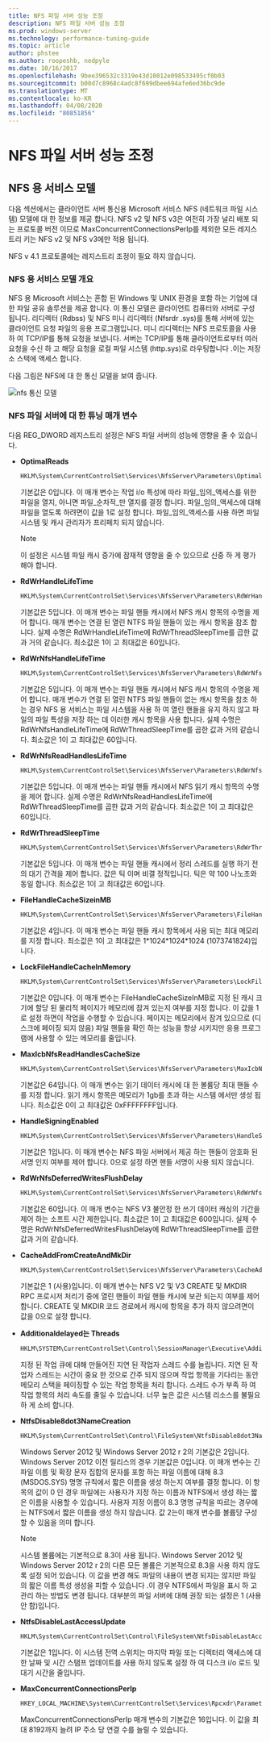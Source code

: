 ```yaml
---
title: NFS 파일 서버 성능 조정
description: NFS 파일 서버 성능 조정
ms.prod: windows-server
ms.technology: performance-tuning-guide
ms.topic: article
author: phstee
ms.author: roopeshb, nedpyle
ms.date: 10/16/2017
ms.openlocfilehash: 9bee396532c3319e43d10012e098533495cf0b03
ms.sourcegitcommit: b00d7c8968c4adc8f699dbee694afe6ed36bc9de
ms.translationtype: MT
ms.contentlocale: ko-KR
ms.lasthandoff: 04/08/2020
ms.locfileid: "80851856"
---
```

# <a name="performance-tuning-nfs-file-servers"></a>NFS 파일 서버 성능 조정

## <a name="services-for-nfs-model"></a><a href="" id="servicesnfs"></a>NFS 용 서비스 모델


다음 섹션에서는 클라이언트 서버 통신용 Microsoft 서비스 NFS (네트워크 파일 시스템) 모델에 대 한 정보를 제공 합니다. NFS v2 및 NFS v3은 여전히 가장 널리 배포 되는 프로토콜 버전 이므로 MaxConcurrentConnectionsPerIp를 제외한 모든 레지스트리 키는 NFS v2 및 NFS v3에만 적용 됩니다.

NFS v 4.1 프로토콜에는 레지스트리 조정이 필요 하지 않습니다.

### <a name="service-for-nfs-model-overview"></a>NFS 용 서비스 모델 개요

NFS 용 Microsoft 서비스는 혼합 된 Windows 및 UNIX 환경을 포함 하는 기업에 대 한 파일 공유 솔루션을 제공 합니다. 이 통신 모델은 클라이언트 컴퓨터와 서버로 구성 됩니다. 리디렉터 (Rdbss) 및 NFS 미니 리디렉터 (Nfsrdr .sys)를 통해 서버에 있는 클라이언트 요청 파일의 응용 프로그램입니다. 미니 리디렉터는 NFS 프로토콜을 사용 하 여 TCP/IP를 통해 요청을 보냅니다. 서버는 TCP/IP를 통해 클라이언트로부터 여러 요청을 수신 하 고 해당 요청을 로컬 파일 시스템 (http.sys)로 라우팅합니다 .이는 저장소 스택에 액세스 합니다.

다음 그림은 NFS에 대 한 통신 모델을 보여 줍니다.

![nfs 통신 모델](../../media/perftune-guide-nfs-model.png)

### <a name="tuning-parameters-for-nfs-file-servers"></a>NFS 파일 서버에 대 한 튜닝 매개 변수

다음 REG\_DWORD 레지스트리 설정은 NFS 파일 서버의 성능에 영향을 줄 수 있습니다.

-   **OptimalReads**

    ```
    HKLM\System\CurrentControlSet\Services\NfsServer\Parameters\OptimalReads
    ```

    기본값은 0입니다. 이 매개 변수는 작업 i/o 특성에 따라 파일\_임의\_액세스를 위한 파일을 열지, 아니면 파일\_순차적\_만 열지를 결정 합니다. 파일\_임의\_액세스에 대해 파일을 열도록 하려면이 값을 1로 설정 합니다. 파일\_임의\_액세스를 사용 하면 파일 시스템 및 캐시 관리자가 프리페치 되지 않습니다.

    >[!NOTE]
    > 이 설정은 시스템 파일 캐시 증가에 잠재적 영향을 줄 수 있으므로 신중 하 게 평가 해야 합니다.


-   **RdWrHandleLifeTime**

    ```
    HKLM\System\CurrentControlSet\Services\NfsServer\Parameters\RdWrHandleLifeTime
    ```

    기본값은 5입니다. 이 매개 변수는 파일 핸들 캐시에서 NFS 캐시 항목의 수명을 제어 합니다. 매개 변수는 연결 된 열린 NTFS 파일 핸들이 있는 캐시 항목을 참조 합니다. 실제 수명은 RdWrHandleLifeTime에 RdWrThreadSleepTime를 곱한 값과 거의 같습니다. 최소값은 1이 고 최대값은 60입니다.

-   **RdWrNfsHandleLifeTime**

    ```
    HKLM\System\CurrentControlSet\Services\NfsServer\Parameters\RdWrNfsHandleLifeTime
    ```

    기본값은 5입니다. 이 매개 변수는 파일 핸들 캐시에서 NFS 캐시 항목의 수명을 제어 합니다. 매개 변수가 연결 된 열린 NTFS 파일 핸들이 없는 캐시 항목을 참조 하는 경우 NFS 용 서비스는 파일 시스템을 사용 하 여 열린 핸들을 유지 하지 않고 파일의 파일 특성을 저장 하는 데 이러한 캐시 항목을 사용 합니다. 실제 수명은 RdWrNfsHandleLifeTime에 RdWrThreadSleepTime를 곱한 값과 거의 같습니다. 최소값은 1이 고 최대값은 60입니다.

-   **RdWrNfsReadHandlesLifeTime**

    ```
    HKLM\System\CurrentControlSet\Services\NfsServer\Parameters\RdWrNfsReadHandlesLifeTime
    ```

    기본값은 5입니다. 이 매개 변수는 파일 핸들 캐시에서 NFS 읽기 캐시 항목의 수명을 제어 합니다. 실제 수명은 RdWrNfsReadHandlesLifeTime에 RdWrThreadSleepTime를 곱한 값과 거의 같습니다. 최소값은 1이 고 최대값은 60입니다.

-   **RdWrThreadSleepTime**

    ```
    HKLM\System\CurrentControlSet\Services\NfsServer\Parameters\RdWrThreadSleepTime
    ```

    기본값은 5입니다. 이 매개 변수는 파일 핸들 캐시에서 정리 스레드를 실행 하기 전의 대기 간격을 제어 합니다. 값은 틱 이며 비결 정적입니다. 틱은 약 100 나노초와 동일 합니다. 최소값은 1이 고 최대값은 60입니다.

-   **FileHandleCacheSizeinMB**

    ```
    HKLM\System\CurrentControlSet\Services\NfsServer\Parameters\FileHandleCacheSizeinMB
    ```

    기본값은 4입니다. 이 매개 변수는 파일 핸들 캐시 항목에서 사용 되는 최대 메모리를 지정 합니다. 최소값은 1이 고 최대값은 1\*1024\*1024\*1024 (1073741824)입니다.

-   **LockFileHandleCacheInMemory**

    ```
    HKLM\System\CurrentControlSet\Services\NfsServer\Parameters\LockFileHandleCacheInMemory
    ```

    기본값은 0입니다. 이 매개 변수는 FileHandleCacheSizeInMB로 지정 된 캐시 크기에 할당 된 물리적 페이지가 메모리에 잠겨 있는지 여부를 지정 합니다. 이 값을 1로 설정 하면이 작업을 수행할 수 있습니다. 페이지는 메모리에서 잠겨 있으므로 (디스크에 페이징 되지 않음) 파일 핸들을 확인 하는 성능을 향상 시키지만 응용 프로그램에 사용할 수 있는 메모리를 줄입니다.

-   **MaxIcbNfsReadHandlesCacheSize**

    ```
    HKLM\System\CurrentControlSet\Services\NfsServer\Parameters\MaxIcbNfsReadHandlesCacheSize
    ```

    기본값은 64입니다. 이 매개 변수는 읽기 데이터 캐시에 대 한 볼륨당 최대 핸들 수를 지정 합니다. 읽기 캐시 항목은 메모리가 1gb를 초과 하는 시스템 에서만 생성 됩니다. 최소값은 0이 고 최대값은 0xFFFFFFFF입니다.

-   **HandleSigningEnabled**

    ```
    HKLM\System\CurrentControlSet\Services\NfsServer\Parameters\HandleSigningEnabled
    ```

    기본값은 1입니다. 이 매개 변수는 NFS 파일 서버에서 제공 하는 핸들이 암호화 된 서명 인지 여부를 제어 합니다. 0으로 설정 하면 핸들 서명이 사용 되지 않습니다.

-   **RdWrNfsDeferredWritesFlushDelay**

    ```
    HKLM\System\CurrentControlSet\Services\NfsServer\Parameters\RdWrNfsDeferredWritesFlushDelay
    ```

    기본값은 60입니다. 이 매개 변수는 NFS V3 불안정 한 쓰기 데이터 캐싱의 기간을 제어 하는 소프트 시간 제한입니다. 최소값은 1이 고 최대값은 600입니다. 실제 수명은 RdWrNfsDeferredWritesFlushDelay에 RdWrThreadSleepTime를 곱한 값과 거의 같습니다.

-   **CacheAddFromCreateAndMkDir**

    ```
    HKLM\System\CurrentControlSet\Services\NfsServer\Parameters\CacheAddFromCreateAndMkDir
    ```

    기본값은 1 (사용)입니다. 이 매개 변수는 NFS V2 및 V3 CREATE 및 MKDIR RPC 프로시저 처리기 중에 열린 핸들이 파일 핸들 캐시에 보관 되는지 여부를 제어 합니다. CREATE 및 MKDIR 코드 경로에서 캐시에 항목을 추가 하지 않으려면이 값을 0으로 설정 합니다.

-   **Additionaldelayed는 Threads**

    ```
    HKLM\SYSTEM\CurrentControlSet\Control\SessionManager\Executive\AdditionalDelayedWorkerThreads
    ```

    지정 된 작업 큐에 대해 만들어진 지연 된 작업자 스레드 수를 늘립니다. 지연 된 작업자 스레드는 시간이 중요 한 것으로 간주 되지 않으며 작업 항목을 기다리는 동안 메모리 스택을 페이징할 수 있는 작업 항목을 처리 합니다. 스레드 수가 부족 하 여 작업 항목의 처리 속도를 줄일 수 있습니다. 너무 높은 값은 시스템 리소스를 불필요 하 게 소비 합니다.

-   **NtfsDisable8dot3NameCreation**

    ```
    HKLM\System\CurrentControlSet\Control\FileSystem\NtfsDisable8dot3NameCreation
    ```

    Windows Server 2012 및 Windows Server 2012 r 2의 기본값은 2입니다. Windows Server 2012 이전 릴리스의 경우 기본값은 0입니다. 이 매개 변수는 긴 파일 이름 및 확장 문자 집합의 문자를 포함 하는 파일 이름에 대해 8.3 (MSDOS.SYS) 명명 규칙에서 짧은 이름을 생성 하는지 여부를 결정 합니다. 이 항목의 값이 0 인 경우 파일에는 사용자가 지정 하는 이름과 NTFS에서 생성 하는 짧은 이름을 사용할 수 있습니다. 사용자 지정 이름이 8.3 명명 규칙을 따르는 경우에는 NTFS에서 짧은 이름을 생성 하지 않습니다. 값 2는이 매개 변수를 볼륨당 구성할 수 있음을 의미 합니다.

    >[!NOTE]
    > 시스템 볼륨에는 기본적으로 8.3이 사용 됩니다. Windows Server 2012 및 Windows Server 2012 r 2의 다른 모든 볼륨은 기본적으로 8.3을 사용 하지 않도록 설정 되어 있습니다. 이 값을 변경 해도 파일의 내용이 변경 되지는 않지만 파일의 짧은 이름 특성 생성을 피할 수 있습니다 .이 경우 NTFS에서 파일을 표시 하 고 관리 하는 방법도 변경 됩니다. 대부분의 파일 서버에 대해 권장 되는 설정은 1 (사용 안 함)입니다.


-   **NtfsDisableLastAccessUpdate**

    ```
    HKLM\System\CurrentControlSet\Control\FileSystem\NtfsDisableLastAccessUpdate
    ```

    기본값은 1입니다. 이 시스템 전역 스위치는 마지막 파일 또는 디렉터리 액세스에 대 한 날짜 및 시간 스탬프 업데이트를 사용 하지 않도록 설정 하 여 디스크 i/o 로드 및 대기 시간을 줄입니다.

-   **MaxConcurrentConnectionsPerIp**

    ```
    HKEY_LOCAL_MACHINE\System\CurrentControlSet\Services\Rpcxdr\Parameters\MaxConcurrentConnectionsPerIp
    ```

    MaxConcurrentConnectionsPerIp 매개 변수의 기본값은 16입니다. 이 값을 최대 8192까지 늘려 IP 주소 당 연결 수를 늘릴 수 있습니다.
